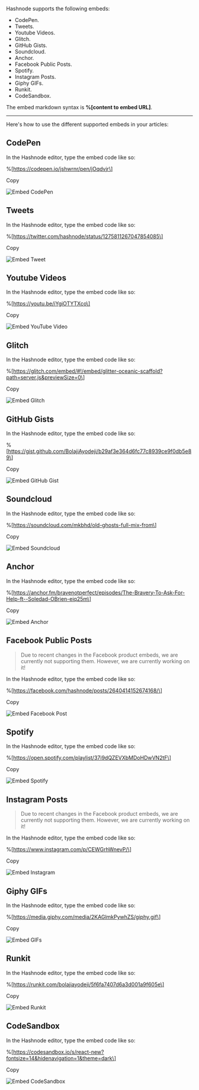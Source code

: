 Hashnode supports the following embeds:

- CodePen.
- Tweets.
- Youtube Videos.
- Glitch.
- GitHub Gists.
- Soundcloud.
- Anchor.
- Facebook Public Posts.
- Spotify.
- Instagram Posts.
- Giphy GIFs.
- Runkit.
- CodeSandbox.

The embed markdown syntax is **%\[content to embed URL\]**.

---

Here's how to use the different supported embeds in your articles:

## CodePen

In the Hashnode editor, type the embed code like so:

%\[https://codepen.io/jshwrnr/pen/jOqdvjr\]

Copy

![Embed CodePen](https://cdn.hashnode.com/res/hashnode/image/upload/v1616580233485/IsdNJyF72.png?auto=compress)

## Tweets

In the Hashnode editor, type the embed code like so:

%\[https://twitter.com/hashnode/status/1275811267047854085\]

Copy

![Embed Tweet](https://cdn.hashnode.com/res/hashnode/image/upload/v1616580382646/yA7dv9ryq.png?auto=compress)

## Youtube Videos

In the Hashnode editor, type the embed code like so:

%\[https://youtu.be/iYgiOTYTXco\]

Copy

![Embed YouTube Video](https://cdn.hashnode.com/res/hashnode/image/upload/v1616580441067/4LFv2UJ38.png?auto=compress)

## Glitch

In the Hashnode editor, type the embed code like so:

%\[https://glitch.com/embed/#!/embed/glitter-oceanic-scaffold?path=server.js&previewSize=0\]

Copy

![Embed Glitch](https://cdn.hashnode.com/res/hashnode/image/upload/v1616580507186/G8OkjMwiF.png?auto=compress)

## GitHub Gists

In the Hashnode editor, type the embed code like so:

%\[https://gist.github.com/BolajiAyodeji/b29af3e364d6fc77c8939ce9f0db5e89\]

Copy

![Embed GitHub Gist](https://cdn.hashnode.com/res/hashnode/image/upload/v1616580566431/HKjrT_fU6D.png?auto=compress)

## Soundcloud

In the Hashnode editor, type the embed code like so:

%\[https://soundcloud.com/mkbhd/old-ghosts-full-mix-from\]

Copy

![Embed Soundcloud](https://cdn.hashnode.com/res/hashnode/image/upload/v1616580121845/y3_tQ9lod.png?auto=compress)

## Anchor

In the Hashnode editor, type the embed code like so:

%\[https://anchor.fm/bravenotperfect/episodes/The-Bravery-To-Ask-For-Help-ft--Soledad-OBrien-eiq25m\]

Copy

![Embed Anchor](https://cdn.hashnode.com/res/hashnode/image/upload/v1616580051169/CM_WMKm99.png?auto=compress)

## Facebook Public Posts

> Due to recent changes in the Facebook product embeds, we are currently not supporting them. However, we are currently working on it!

In the Hashnode editor, type the embed code like so:

%\[https://facebook.com/hashnode/posts/2640414152674168/\]

Copy

![Embed Facebook Post](https://cdn.hashnode.com/res/hashnode/image/upload/v1601151550000/_5sjuYfQo.png?auto=compress)

## Spotify

In the Hashnode editor, type the embed code like so:

%\[https://open.spotify.com/playlist/37i9dQZEVXbMDoHDwVN2tF\]

Copy

![Embed Spotify](https://cdn.hashnode.com/res/hashnode/image/upload/v1616579754823/xT_3vaSTa.png?auto=compress)

## Instagram Posts

> Due to recent changes in the Facebook product embeds, we are currently not supporting them. However, we are currently working on it!

In the Hashnode editor, type the embed code like so:

%\[https://www.instagram.com/p/CEWGrhWnevP/\]

Copy

![Embed Instagram](https://cdn.hashnode.com/res/hashnode/image/upload/v1601151792437/EduNCmGSH.png?auto=compress)

## Giphy GIFs

In the Hashnode editor, type the embed code like so:

%\[https://media.giphy.com/media/2KAGlmkPywhZS/giphy.gif\]

Copy

![Embed GIFs](https://cdn.hashnode.com/res/hashnode/image/upload/v1616577026101/rCtg1rxXD.png?auto=compress)

## Runkit

In the Hashnode editor, type the embed code like so:

%\[https://runkit.com/bolajiayodeji/5f6fa7407d6a3d001a9f605e\]

Copy

![Embed Runkit](https://cdn.hashnode.com/res/hashnode/image/upload/v1616576908956/IjynbHkTJ.png?auto=compress)

## CodeSandbox

In the Hashnode editor, type the embed code like so:

%\[https://codesandbox.io/s/react-new?fontsize=14&hidenavigation=1&theme=dark\]

Copy

![Embed CodeSandbox](https://cdn.hashnode.com/res/hashnode/image/upload/v1616576847869/9lzjnFpjL.png?auto=compress)
